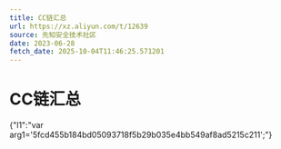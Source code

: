 ```yaml
---
title: CC链汇总
url: https://xz.aliyun.com/t/12639
source: 先知安全技术社区
date: 2023-06-28
fetch_date: 2025-10-04T11:46:25.571201
---
```


# CC链汇总

{"l1":"var arg1='5fcd455b184bd05093718f5b29b035e4bb549af8ad5215c211';"}